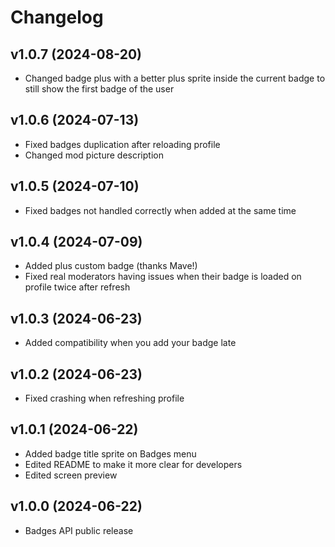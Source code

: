 # Changelog
## <cj>v1.0.7</c> <cb>(2024-08-20)</c>
* <cy>Changed</c> badge plus with a better plus sprite inside the current badge to still show the first badge of the user

## <cj>v1.0.6</c> <cb>(2024-07-13)</c>
* <cy>Fixed</c> badges duplication after reloading profile
* <cy>Changed</c> mod picture description

## <cj>v1.0.5</c> <cb>(2024-07-10)</c>
* <cy>Fixed</c> badges not handled correctly when added at the same time

## <cj>v1.0.4</c> <cb>(2024-07-09)</c>
* <cg>Added</c> plus custom badge (thanks Mave!)
* <cy>Fixed</c> real moderators having issues when their badge is loaded on profile twice after refresh

## <cj>v1.0.3</c> <cb>(2024-06-23)</c>
* <cg>Added</c> compatibility when you add your badge late

## <cj>v1.0.2</c> <cb>(2024-06-23)</c>
* <cy>Fixed</c> crashing when refreshing profile

## <cj>v1.0.1</c> <cb>(2024-06-22)</c>
* <cg>Added</c> badge title sprite on Badges menu
* <cy>Edited</c> README to make it more clear for developers
* <cy>Edited</c> screen preview

## <cj>v1.0.0</c> <cb>(2024-06-22)</c>
* <cp>Badges API public release</c>